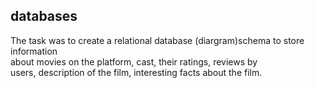 ## databases

The task was to create a relational database (diargram)schema to store information</br>
about movies on the platform, cast, their ratings, reviews by</br> 
users, description of the film, interesting facts about the film.</br>
